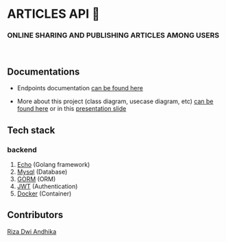 # ARTICLES API 🚀

### ONLINE SHARING AND PUBLISHING ARTICLES AMONG USERS

<br>

## Documentations

- Endpoints documentation [can be found here](https://descriptive-woodwind-387.notion.site/22ac2c74ff5e48f4b465894943afe18d?v=af9af7afc96940efbdea2c655b52694d)

- More about this project (class diagram, usecase diagram, etc) [can be found here](https://github.com/rizadwiandhika/miniproject-backend-alterra/tree/main/docs) or in this [presentation slide](https://docs.google.com/presentation/d/1GYL7eoEBYgIT5nHZir47Zn7vB944dd3ITsn8fezC7JM/edit#slide=id.p)

## Tech stack

### backend

1. [Echo](https://echo.labstack.com/) (Golang framework)
2. [Mysql](https://www.mysql.com/) (Database)
3. [GORM](https://gorm.io/) (ORM)
4. [JWT](https://jwt.io/) (Authentication)
5. [Docker](https://www.docker.com/) (Container)

## Contributors

[Riza Dwi Andhika](https://github.com/rizadwiandhika)
